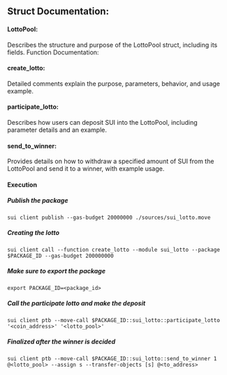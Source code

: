 ## Struct Documentation:

#### LottoPool: 
Describes the structure and purpose of the LottoPool struct, including its fields.
Function Documentation:

#### create_lotto:
Detailed comments explain the purpose, parameters, behavior, and usage example.

#### participate_lotto: 
Describes how users can deposit SUI into the LottoPool, including parameter details and an example.

#### send_to_winner: 
Provides details on how to withdraw a specified amount of SUI from the LottoPool and send it to a winner, with example usage.

#### Execution 

##### Publish the package
``` sui client publish --gas-budget 20000000 ./sources/sui_lotto.move ```

##### Creating the lotto
``` sui client call --function create_lotto --module sui_lotto --package $PACKAGE_ID --gas-budget 200000000 ```

##### Make sure to export the package
``` export PACKAGE_ID=<package_id> ```

##### Call the participate lotto and make the deposit
``` sui client ptb --move-call $PACKAGE_ID::sui_lotto::participate_lotto '<coin_address>' '<lotto_pool>' ```

##### Finalized after the winner is decided
``` sui client ptb --move-call $PACKAGE_ID::sui_lotto::send_to_winner 1 @<lotto_pool> --assign s --transfer-objects [s] @<to_address> ```



